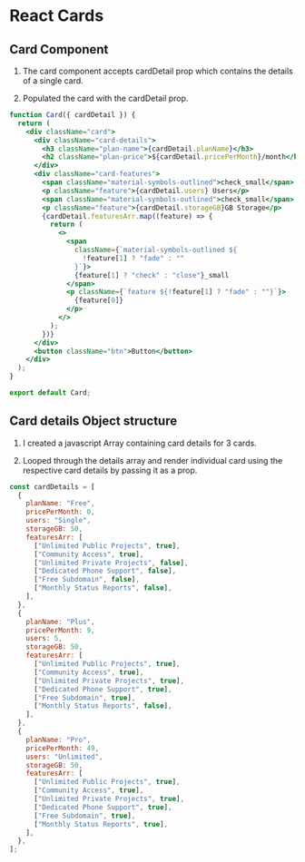 # React Cards

## Card Component

1. The card component accepts cardDetail prop which contains the details of a
   single card.

2. Populated the card with the cardDetail prop.

```jsx
function Card({ cardDetail }) {
  return (
    <div className="card">
      <div className="card-details">
        <h3 className="plan-name">{cardDetail.planName}</h3>
        <h2 className="plan-price">${cardDetail.pricePerMonth}/month</h2>
      </div>
      <div className="card-features">
        <span className="material-symbols-outlined">check_small</span>
        <p className="feature">{cardDetail.users} Users</p>
        <span className="material-symbols-outlined">check_small</span>
        <p className="feature">{cardDetail.storageGB}GB Storage</p>
        {cardDetail.featuresArr.map((feature) => {
          return (
            <>
              <span
                className={`material-symbols-outlined ${
                  !feature[1] ? "fade" : ""
                }`}>
                {feature[1] ? "check" : "close"}_small
              </span>
              <p className={`feature ${!feature[1] ? "fade" : ""}`}>
                {feature[0]}
              </p>
            </>
          );
        })}
      </div>
      <button className="btn">Button</button>
    </div>
  );
}

export default Card;
```

## Card details Object structure

1. I created a javascript Array containing card details for 3 cards.

2. Looped through the details array and render individual card using the
   respective card details by passing it as a prop.

```js
const cardDetails = [
  {
    planName: "Free",
    pricePerMonth: 0,
    users: "Single",
    storageGB: 50,
    featuresArr: [
      ["Unlimited Public Projects", true],
      ["Community Access", true],
      ["Unlimited Private Projects", false],
      ["Dedicated Phone Support", false],
      ["Free Subdomain", false],
      ["Monthly Status Reports", false],
    ],
  },
  {
    planName: "Plus",
    pricePerMonth: 9,
    users: 5,
    storageGB: 50,
    featuresArr: [
      ["Unlimited Public Projects", true],
      ["Community Access", true],
      ["Unlimited Private Projects", true],
      ["Dedicated Phone Support", true],
      ["Free Subdomain", true],
      ["Monthly Status Reports", false],
    ],
  },
  {
    planName: "Pro",
    pricePerMonth: 49,
    users: "Unlimited",
    storageGB: 50,
    featuresArr: [
      ["Unlimited Public Projects", true],
      ["Community Access", true],
      ["Unlimited Private Projects", true],
      ["Dedicated Phone Support", true],
      ["Free Subdomain", true],
      ["Monthly Status Reports", true],
    ],
  },
];
```
